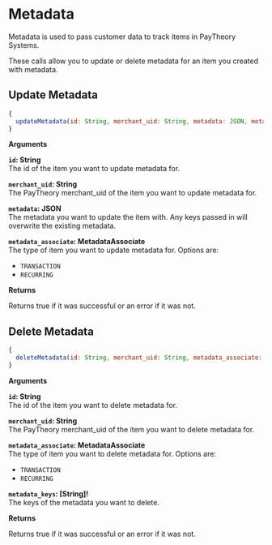 # Metadata 

Metadata is used to pass customer data to track items in PayTheory Systems.

These calls allow you to update or delete metadata for an item you created with metadata.

## Update Metadata

```js
{
  updateMetadata(id: String, merchant_uid: String, metadata: JSON, metadata_associate: MetadataAssociate)
}
```

**Arguments**

**`id`: String**  
The id of the item you want to update metadata for.

**`merchant_uid`: String**  
The PayTheory merchant_uid of the item you want to update metadata for.

**`metadata`: JSON**  
The metadata you want to update the item with. Any keys passed in will overwrite the existing metadata.

**`metadata_associate`: MetadataAssociate**  
The type of item you want to update metadata for. Options are:

* `TRANSACTION`
* `RECURRING`

**Returns**

Returns true if it was successful or an error if it was not.

## Delete Metadata

```js
{
  deleteMetadata(id: String, merchant_uid: String, metadata_associate: MetadataAssociate, metadata_keys: [String]!)
}
```

**Arguments**

**`id`: String**  
The id of the item you want to delete metadata for.

**`merchant_uid`: String**  
The PayTheory merchant_uid of the item you want to delete metadata for.

**`metadata_associate`: MetadataAssociate**  
The type of item you want to delete metadata for. Options are:
* `TRANSACTION`
* `RECURRING`

**`metadata_keys`: [String]!**  
The keys of the metadata you want to delete.

**Returns**

Returns true if it was successful or an error if it was not.
